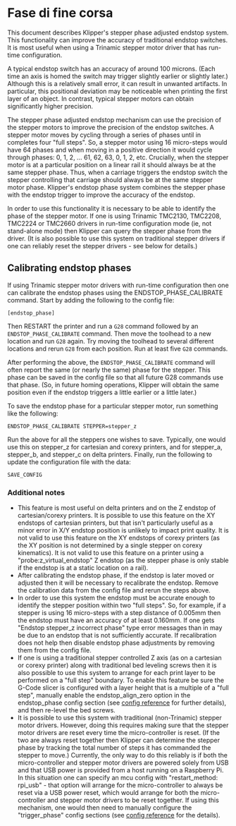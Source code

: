 # Fase di fine corsa

This document describes Klipper's stepper phase adjusted endstop system. This functionality can improve the accuracy of traditional endstop switches. It is most useful when using a Trinamic stepper motor driver that has run-time configuration.

A typical endstop switch has an accuracy of around 100 microns. (Each time an axis is homed the switch may trigger slightly earlier or slightly later.) Although this is a relatively small error, it can result in unwanted artifacts. In particular, this positional deviation may be noticeable when printing the first layer of an object. In contrast, typical stepper motors can obtain significantly higher precision.

The stepper phase adjusted endstop mechanism can use the precision of the stepper motors to improve the precision of the endstop switches. A stepper motor moves by cycling through a series of phases until in completes four "full steps". So, a stepper motor using 16 micro-steps would have 64 phases and when moving in a positive direction it would cycle through phases: 0, 1, 2, ... 61, 62, 63, 0, 1, 2, etc. Crucially, when the stepper motor is at a particular position on a linear rail it should always be at the same stepper phase. Thus, when a carriage triggers the endstop switch the stepper controlling that carriage should always be at the same stepper motor phase. Klipper's endstop phase system combines the stepper phase with the endstop trigger to improve the accuracy of the endstop.

In order to use this functionality it is necessary to be able to identify the phase of the stepper motor. If one is using Trinamic TMC2130, TMC2208, TMC2224 or TMC2660 drivers in run-time configuration mode (ie, not stand-alone mode) then Klipper can query the stepper phase from the driver. (It is also possible to use this system on traditional stepper drivers if one can reliably reset the stepper drivers - see below for details.)

## Calibrating endstop phases

If using Trinamic stepper motor drivers with run-time configuration then one can calibrate the endstop phases using the ENDSTOP_PHASE_CALIBRATE command. Start by adding the following to the config file:

```
[endstop_phase]
```

Then RESTART the printer and run a `G28` command followed by an `ENDSTOP_PHASE_CALIBRATE` command. Then move the toolhead to a new location and run `G28` again. Try moving the toolhead to several different locations and rerun `G28` from each position. Run at least five `G28` commands.

After performing the above, the `ENDSTOP_PHASE_CALIBRATE` command will often report the same (or nearly the same) phase for the stepper. This phase can be saved in the config file so that all future G28 commands use that phase. (So, in future homing operations, Klipper will obtain the same position even if the endstop triggers a little earlier or a little later.)

To save the endstop phase for a particular stepper motor, run something like the following:

```
ENDSTOP_PHASE_CALIBRATE STEPPER=stepper_z
```

Run the above for all the steppers one wishes to save. Typically, one would use this on stepper_z for cartesian and corexy printers, and for stepper_a, stepper_b, and stepper_c on delta printers. Finally, run the following to update the configuration file with the data:

```
SAVE_CONFIG
```

### Additional notes

* This feature is most useful on delta printers and on the Z endstop of cartesian/corexy printers. It is possible to use this feature on the XY endstops of cartesian printers, but that isn't particularly useful as a minor error in X/Y endstop position is unlikely to impact print quality. It is not valid to use this feature on the XY endstops of corexy printers (as the XY position is not determined by a single stepper on corexy kinematics). It is not valid to use this feature on a printer using a "probe:z_virtual_endstop" Z endstop (as the stepper phase is only stable if the endstop is at a static location on a rail).
* After calibrating the endstop phase, if the endstop is later moved or adjusted then it will be necessary to recalibrate the endstop. Remove the calibration data from the config file and rerun the steps above.
* In order to use this system the endstop must be accurate enough to identify the stepper position within two "full steps". So, for example, if a stepper is using 16 micro-steps with a step distance of 0.005mm then the endstop must have an accuracy of at least 0.160mm. If one gets "Endstop stepper_z incorrect phase" type error messages than in may be due to an endstop that is not sufficiently accurate. If recalibration does not help then disable endstop phase adjustments by removing them from the config file.
* If one is using a traditional stepper controlled Z axis (as on a cartesian or corexy printer) along with traditional bed leveling screws then it is also possible to use this system to arrange for each print layer to be performed on a "full step" boundary. To enable this feature be sure the G-Code slicer is configured with a layer height that is a multiple of a "full step", manually enable the endstop_align_zero option in the endstop_phase config section (see [config reference](Config_Reference.md#endstop_phase) for further details), and then re-level the bed screws.
* It is possible to use this system with traditional (non-Trinamic) stepper motor drivers. However, doing this requires making sure that the stepper motor drivers are reset every time the micro-controller is reset. (If the two are always reset together then Klipper can determine the stepper phase by tracking the total number of steps it has commanded the stepper to move.) Currently, the only way to do this reliably is if both the micro-controller and stepper motor drivers are powered solely from USB and that USB power is provided from a host running on a Raspberry Pi. In this situation one can specify an mcu config with "restart_method: rpi_usb" - that option will arrange for the micro-controller to always be reset via a USB power reset, which would arrange for both the micro-controller and stepper motor drivers to be reset together. If using this mechanism, one would then need to manually configure the "trigger_phase" config sections (see [config reference](Config_Reference.md#endstop_phase) for the details).
